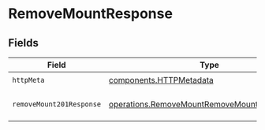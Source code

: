 # RemoveMountResponse


## Fields

| Field                                                                                                        | Type                                                                                                         | Required                                                                                                     | Description                                                                                                  |
| ------------------------------------------------------------------------------------------------------------ | ------------------------------------------------------------------------------------------------------------ | ------------------------------------------------------------------------------------------------------------ | ------------------------------------------------------------------------------------------------------------ |
| `httpMeta`                                                                                                   | [components.HTTPMetadata](../../models/components/httpmetadata.md)                                           | :heavy_check_mark:                                                                                           | N/A                                                                                                          |
| `removeMount201Response`                                                                                     | [operations.RemoveMountRemoveMount201Response](../../models/operations/removemountremovemount201response.md) | :heavy_minus_sign:                                                                                           | Successfully removed the mount.                                                                              |